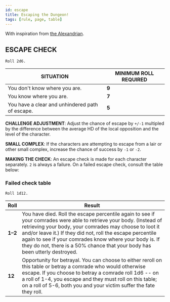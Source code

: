 ```yaml
---
id: escape
title: Escaping the Dungeon!
tags: [rule, page, table]
---
```


With inspiration from [the Alexandrian](https://thealexandrian.net/wordpress/2149/roleplaying-games/escaping-the-dungeon).

## ESCAPE CHECK

`Roll 2d6.`

| SITUATION | MINIMUM ROLL REQUIRED |
| --- | --- |
| You don't know where you are. | **9** |
| You know where you are. | **7** |
| You have a clear and unhindered path of escape. | **5** |

**CHALLENGE ADJUSTMENT**: Adjust the chance of escape by `+/-1` multipled by the difference between the average HD of the local opposition and the level of the character.

**SMALL COMPLEX**: If the characters are attempting to escape from a lair or other small complex, increase the chance of success by `-1` or `-2`.

**MAKING THE CHECK**: An escape check is made for each character separately. `2` is always a failure. On a failed escape check, consult the table below:

### Failed check table

`Roll 1d12.`

| Roll | Result |
| --- | --- |
| **1–2** | You have died. Roll the escape percentile again to see if your comrades were able to retrieve your body. (Instead of retrieving your body, your comrades may choose to loot it and/or leave it.) If they did not, roll the escape percentile again to see if your comrades know where your body is. If they do not, there is a 50% chance that your body has been utterly destroyed. |
|**12**|Opportunity for betrayal. You can choose to either reroll on this table or betray a comrade who would otherwise escape. If you choose to betray a comrade roll 1d6 -- on a roll of 1-4, you escape and they must roll on this table; on a roll of 5-6, both you and your victim suffer the fate they roll.